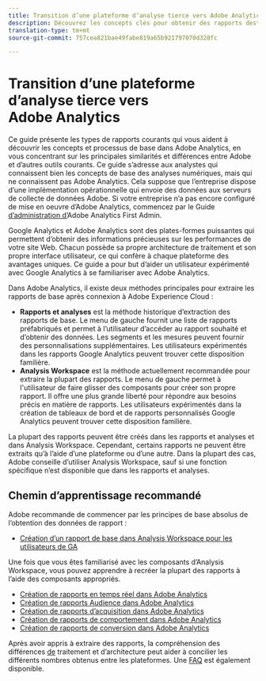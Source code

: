 ```yaml
---
title: Transition d’une plateforme d’analyse tierce vers Adobe Analytics
description: Découvrez les concepts clés pour obtenir des rapports destinés aux utilisateurs familiarisés avec d’autres plateformes, comme Google Analytics.
translation-type: tm+mt
source-git-commit: 757cea821bae49fabe819a65b921797070d328fc

---
```



# Transition d’une plateforme d’analyse tierce vers Adobe Analytics

Ce guide présente les types de rapports courants qui vous aident à découvrir les concepts et processus de base dans Adobe Analytics, en vous concentrant sur les principales similarités et différences entre Adobe et d’autres outils courants. Ce guide s’adresse aux analystes qui connaissent bien les concepts de base des analyses numériques, mais qui ne connaissent pas Adobe Analytics. Cela suppose que l’entreprise dispose d’une implémentation opérationnelle qui envoie des données aux serveurs de collecte de données Adobe. Si votre entreprise n’a pas encore configuré de mise en oeuvre d’Adobe Analytics, commencez par le Guide [d’administration d’](/help/admin/admin-console/first-admin-guide.md)Adobe Analytics First Admin.

Google Analytics et Adobe Analytics sont des plates-formes puissantes qui permettent d’obtenir des informations précieuses sur les performances de votre site Web. Chacun possède sa propre architecture de traitement et son propre interface utilisateur, ce qui confère à chaque plateforme des avantages uniques. Ce guide a pour but d’aider un utilisateur expérimenté avec Google Analytics à se familiariser avec Adobe Analytics.

Dans Adobe Analytics, il existe deux méthodes principales pour extraire les rapports de base après connexion à Adobe Experience Cloud :

* **Rapports et analyses** est la méthode historique d’extraction des rapports de base. Le menu de gauche fournit une liste de rapports préfabriqués et permet à l’utilisateur d’accéder au rapport souhaité et d’obtenir des données. Les segments et les mesures peuvent fournir des personnalisations supplémentaires. Les utilisateurs expérimentés dans les rapports Google Analytics peuvent trouver cette disposition familière.
* **Analysis Workspace** est la méthode actuellement recommandée pour extraire la plupart des rapports. Le menu de gauche permet à l'utilisateur de faire glisser des composants pour créer son propre rapport. Il offre une plus grande liberté pour répondre aux besoins précis en matière de rapports. Les utilisateurs expérimentés dans la création de tableaux de bord et de rapports personnalisés Google Analytics peuvent trouver cette disposition familière.

La plupart des rapports peuvent être créés dans les rapports et analyses et dans Analysis Workspace. Cependant, certains rapports ne peuvent être extraits qu’à l’aide d’une plateforme ou d’une autre. Dans la plupart des cas, Adobe conseille d’utiliser Analysis Workspace, sauf si une fonction spécifique n’est disponible que dans les rapports et analyses.

## Chemin d’apprentissage recommandé

Adobe recommande de commencer par les principes de base absolus de l’obtention des données de rapport :

* [Création d’un rapport de base dans Analysis Workspace pour les utilisateurs de GA](reports/create-report.md)

Une fois que vous êtes familiarisé avec les composants d’Analysis Workspace, vous pouvez apprendre à recréer la plupart des rapports à l’aide des composants appropriés.

* [Création de rapports en temps réel dans Adobe Analytics](reports/realtime-reports.md)
* [Création de rapports Audience dans Adobe Analytics](reports/audience-reports.md)
* [Création de rapports d’acquisition dans Adobe Analytics](reports/acquisition-reports.md)
* [Création de rapports de comportement dans Adobe Analytics](reports/behavior-reports.md)
* [Création de rapports de conversion dans Adobe Analytics](reports/conversions-reports.md)

Après avoir appris à extraire des rapports, la compréhension des différences [de](processing-differences.md) traitement et d’architecture peut aider à concilier les différents nombres obtenus entre les plateformes. Une [FAQ](faq.md) est également disponible.
